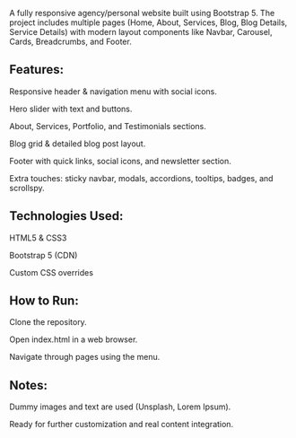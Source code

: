 A fully responsive agency/personal website built using Bootstrap 5. The project includes multiple pages (Home, About, Services, Blog, Blog Details, Service Details) with modern layout components like Navbar, Carousel, Cards, Breadcrumbs, and Footer.

Features:
--
Responsive header & navigation menu with social icons.

Hero slider with text and buttons.

About, Services, Portfolio, and Testimonials sections.

Blog grid & detailed blog post layout.

Footer with quick links, social icons, and newsletter section.

Extra touches: sticky navbar, modals, accordions, tooltips, badges, and scrollspy.

Technologies Used:
--
HTML5 & CSS3

Bootstrap 5 (CDN)

Custom CSS overrides

How to Run:
--
Clone the repository.

Open index.html in a web browser.

Navigate through pages using the menu.

Notes:
--
Dummy images and text are used (Unsplash, Lorem Ipsum).

Ready for further customization and real content integration.

